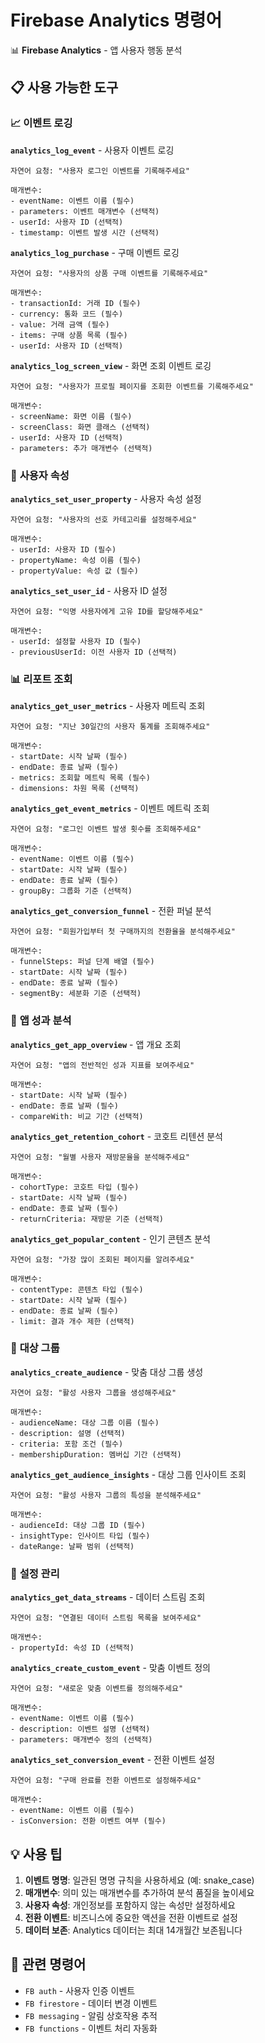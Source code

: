 # Firebase Analytics 명령어

📊 **Firebase Analytics** - 앱 사용자 행동 분석

## 📋 사용 가능한 도구

### 📈 **이벤트 로깅**

**`analytics_log_event`** - 사용자 이벤트 로깅
```
자연어 요청: "사용자 로그인 이벤트를 기록해주세요"

매개변수:
- eventName: 이벤트 이름 (필수)
- parameters: 이벤트 매개변수 (선택적)
- userId: 사용자 ID (선택적)
- timestamp: 이벤트 발생 시간 (선택적)
```

**`analytics_log_purchase`** - 구매 이벤트 로깅
```
자연어 요청: "사용자의 상품 구매 이벤트를 기록해주세요"

매개변수:
- transactionId: 거래 ID (필수)
- currency: 통화 코드 (필수)
- value: 거래 금액 (필수)
- items: 구매 상품 목록 (필수)
- userId: 사용자 ID (선택적)
```

**`analytics_log_screen_view`** - 화면 조회 이벤트 로깅
```
자연어 요청: "사용자가 프로필 페이지를 조회한 이벤트를 기록해주세요"

매개변수:
- screenName: 화면 이름 (필수)
- screenClass: 화면 클래스 (선택적)
- userId: 사용자 ID (선택적)
- parameters: 추가 매개변수 (선택적)
```

### 👤 **사용자 속성**

**`analytics_set_user_property`** - 사용자 속성 설정
```
자연어 요청: "사용자의 선호 카테고리를 설정해주세요"

매개변수:
- userId: 사용자 ID (필수)
- propertyName: 속성 이름 (필수)
- propertyValue: 속성 값 (필수)
```

**`analytics_set_user_id`** - 사용자 ID 설정
```
자연어 요청: "익명 사용자에게 고유 ID를 할당해주세요"

매개변수:
- userId: 설정할 사용자 ID (필수)
- previousUserId: 이전 사용자 ID (선택적)
```

### 📊 **리포트 조회**

**`analytics_get_user_metrics`** - 사용자 메트릭 조회
```
자연어 요청: "지난 30일간의 사용자 통계를 조회해주세요"

매개변수:
- startDate: 시작 날짜 (필수)
- endDate: 종료 날짜 (필수)
- metrics: 조회할 메트릭 목록 (필수)
- dimensions: 차원 목록 (선택적)
```

**`analytics_get_event_metrics`** - 이벤트 메트릭 조회
```
자연어 요청: "로그인 이벤트 발생 횟수를 조회해주세요"

매개변수:
- eventName: 이벤트 이름 (필수)
- startDate: 시작 날짜 (필수)
- endDate: 종료 날짜 (필수)
- groupBy: 그룹화 기준 (선택적)
```

**`analytics_get_conversion_funnel`** - 전환 퍼널 분석
```
자연어 요청: "회원가입부터 첫 구매까지의 전환율을 분석해주세요"

매개변수:
- funnelSteps: 퍼널 단계 배열 (필수)
- startDate: 시작 날짜 (필수)
- endDate: 종료 날짜 (필수)
- segmentBy: 세분화 기준 (선택적)
```

### 📱 **앱 성과 분석**

**`analytics_get_app_overview`** - 앱 개요 조회
```
자연어 요청: "앱의 전반적인 성과 지표를 보여주세요"

매개변수:
- startDate: 시작 날짜 (필수)
- endDate: 종료 날짜 (필수)
- compareWith: 비교 기간 (선택적)
```

**`analytics_get_retention_cohort`** - 코호트 리텐션 분석
```
자연어 요청: "월별 사용자 재방문율을 분석해주세요"

매개변수:
- cohortType: 코호트 타입 (필수)
- startDate: 시작 날짜 (필수)
- endDate: 종료 날짜 (필수)
- returnCriteria: 재방문 기준 (선택적)
```

**`analytics_get_popular_content`** - 인기 콘텐츠 분석
```
자연어 요청: "가장 많이 조회된 페이지를 알려주세요"

매개변수:
- contentType: 콘텐츠 타입 (필수)
- startDate: 시작 날짜 (필수)
- endDate: 종료 날짜 (필수)
- limit: 결과 개수 제한 (선택적)
```

### 🎯 **대상 그룹**

**`analytics_create_audience`** - 맞춤 대상 그룹 생성
```
자연어 요청: "활성 사용자 그룹을 생성해주세요"

매개변수:
- audienceName: 대상 그룹 이름 (필수)
- description: 설명 (선택적)
- criteria: 포함 조건 (필수)
- membershipDuration: 멤버십 기간 (선택적)
```

**`analytics_get_audience_insights`** - 대상 그룹 인사이트 조회
```
자연어 요청: "활성 사용자 그룹의 특성을 분석해주세요"

매개변수:
- audienceId: 대상 그룹 ID (필수)
- insightType: 인사이트 타입 (필수)
- dateRange: 날짜 범위 (선택적)
```

### 🔧 **설정 관리**

**`analytics_get_data_streams`** - 데이터 스트림 조회
```
자연어 요청: "연결된 데이터 스트림 목록을 보여주세요"

매개변수:
- propertyId: 속성 ID (선택적)
```

**`analytics_create_custom_event`** - 맞춤 이벤트 정의
```
자연어 요청: "새로운 맞춤 이벤트를 정의해주세요"

매개변수:
- eventName: 이벤트 이름 (필수)
- description: 이벤트 설명 (선택적)
- parameters: 매개변수 정의 (선택적)
```

**`analytics_set_conversion_event`** - 전환 이벤트 설정
```
자연어 요청: "구매 완료를 전환 이벤트로 설정해주세요"

매개변수:
- eventName: 이벤트 이름 (필수)
- isConversion: 전환 이벤트 여부 (필수)
```

## 💡 사용 팁

1. **이벤트 명명**: 일관된 명명 규칙을 사용하세요 (예: snake_case)
2. **매개변수**: 의미 있는 매개변수를 추가하여 분석 품질을 높이세요
3. **사용자 속성**: 개인정보를 포함하지 않는 속성만 설정하세요
4. **전환 이벤트**: 비즈니스에 중요한 액션을 전환 이벤트로 설정
5. **데이터 보존**: Analytics 데이터는 최대 14개월간 보존됩니다

## 🔗 관련 명령어

- `FB auth` - 사용자 인증 이벤트
- `FB firestore` - 데이터 변경 이벤트
- `FB messaging` - 알림 상호작용 추적
- `FB functions` - 이벤트 처리 자동화